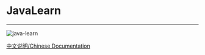 # JavaLearn

----

![java-learn](https://i.loli.net/2021/05/09/8jp5qHy26lrBz4L.png)

[中文说明/Chinese Documentation](https://github.com/fStardust/JavaLearn/README_CN.md)


